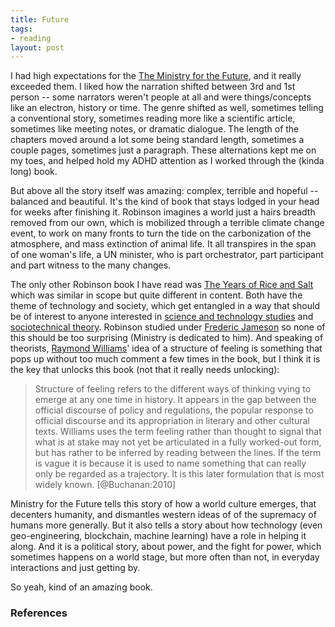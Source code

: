 ```yaml
---
title: Future
tags:
- reading
layout: post
---
```


I had high expectations for the [The Ministry for the Future], and it really exceeded them. I liked how the narration shifted between 3rd and 1st person -- some narrators weren't people at all and were things/concepts like an electron, history or time. The genre shifted as well, sometimes telling a conventional story, sometimes reading more like a scientific article, sometimes like meeting notes, or dramatic dialogue. The length of the chapters moved around a lot some being standard length, sometimes a couple pages, sometimes just a paragraph. These alternations kept me on my toes, and helped hold my ADHD attention as I worked through the (kinda long) book.

But above all the story itself was amazing: complex, terrible and hopeful -- balanced and beautiful. It's the kind of book that stays lodged in your head for weeks after finishing it. Robinson imagines a world just a hairs breadth removed from our own, which is mobilized through a terrible climate change event, to work on many fronts to turn the tide on the carbonization of the atmosphere, and mass extinction of animal life. It all transpires in the span of one woman's life, a UN minister, who is part orchestrator, part participant and part witness to the many changes.

The only other Robinson book I have read was [The Years of Rice and Salt] which was similar in scope but quite different in content. Both have the theme of technology and society, which get entangled in a way that should be of interest to anyone interested in [science and technology studies] and [sociotechnical theory]. Robinson studied under [Frederic Jameson] so none of this should be too surprising (Ministry is dedicated to him). And speaking of theorists, [Raymond Williams]' idea of a structure of feeling is something that pops up without too much comment a few times in the book, but I think it is the key that unlocks this book (not that it really needs unlocking):

> Structure of feeling refers to the different ways of thinking vying to emerge at any one time in history. It appears in the gap between the official discourse of policy and regulations, the popular response to official discourse and its appropriation in literary and other cultural texts. Williams uses the term feeling rather than thought to signal that what is at stake may not yet be articulated in a fully worked-out form, but has rather to be inferred by reading between the lines. If the term is vague it is because it is used to name something that can really only be regarded as a trajectory. It is this later formulation that is most widely known. [@Buchanan:2010]

Ministry for the Future tells this story of how a world culture emerges, that decenters humanity, and dismantles western ideas of of the supremacy of humans more generally. But it also tells a story about how technology (even geo-engineering, blockchain, machine learning) have a role in helping it along. And it is a political story, about power, and the fight for power, which sometimes happens on a world stage, but more often than not, in everyday interactions and just getting by.

So yeah, kind of an amazing book.

### References

[The Ministry for the Future]: https://en.wikipedia.org/wiki/The_Ministry_for_the_Future
[The Years of Rice and Salt]: https://en.wikipedia.org/wiki/The_Years_of_Rice_and_Salt
[science and technology studies]: https://en.wikipedia.org/wiki/Science_and_technology_studies
[sociotechnical theory]: https://en.wikipedia.org/wiki/Sociotechnical_system
[Frederic Jameson]: https://en.wikipedia.org/wiki/Fredric_Jameson
[Raymond Williams]: https://en.wikipedia.org/wiki/Raymond_Williams
